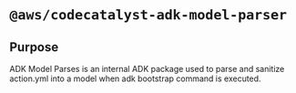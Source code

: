# `@aws/codecatalyst-adk-model-parser`
## Purpose
ADK Model Parses is an internal ADK package used to parse and sanitize action.yml into a model when adk bootstrap command is executed.
